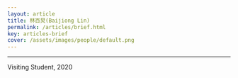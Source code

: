```yaml
---
layout: article
title: 林百炅(Baijiong Lin)
permalink: /articles/brief.html
key: articles-brief
cover: /assets/images/people/default.png
---
```


<div class="article__content" markdown="1">

---

Visiting Student, 2020
